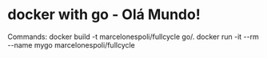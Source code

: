 # docker with go - Olá Mundo!

Commands:
docker build -t marcelonespoli/fullcycle go/.
docker run -it --rm --name mygo marcelonespoli/fullcycle

